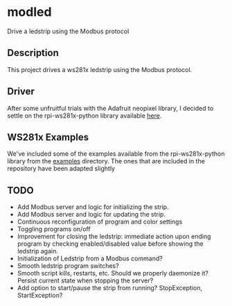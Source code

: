 # modled

Drive a ledstrip using the Modbus protocol

## Description

This project drives a ws281x ledstrip using the Modbus protocol.

## Driver

After some unfruitful trials with the Adafruit neopixel library, I decided to 
settle on the rpi-ws281x-python library available [here](https://github.com/rpi-ws281x/rpi-ws281x-python).

## WS281x Examples

We've included some of the examples available from the rpi-ws281x-python library from the [examples](https://github.com/rpi-ws281x/rpi-ws281x-python/tree/master/examples) directory.
The ones that are included in the repository have been adapted slightly

## TODO

* Add Modbus server and logic for initializing the strip.
* Add Modbus server and logic for updating the strip.
* Continuous reconfiguration of program and color settings
* Toggling programs on/off
* Improvement for closing the ledstrip: immediate action upon ending program by checking enabled/disabled value before showing the ledstrip again.
* Initialization of Ledstrip from a Modbus command?
* Smooth ledstrip program switches?
* Smooth script kills, restarts, etc. Should we properly daemonize it? Persist current state when stopping the server?
* Add option to start/pause the strip from running? StopException, StartException?
